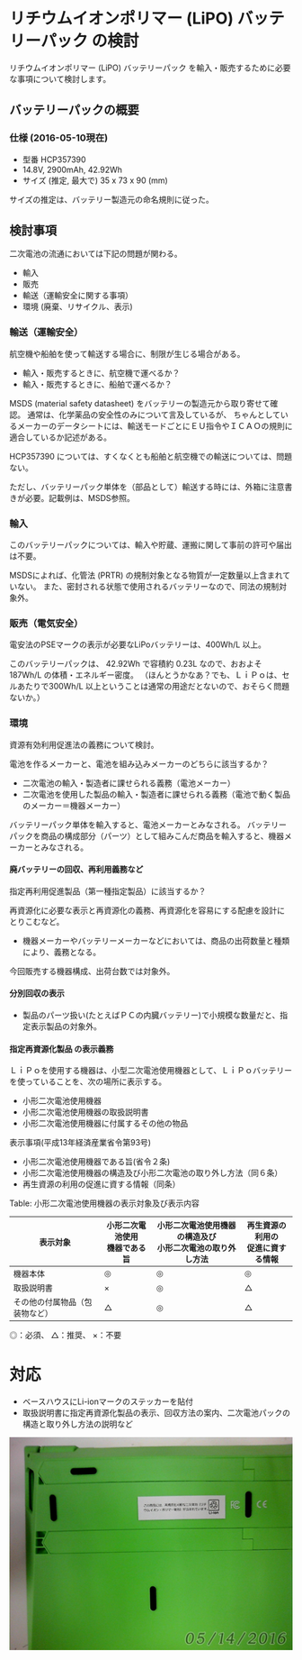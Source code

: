 # リチウムイオンポリマー (LiPO) バッテリーパック の検討

リチウムイオンポリマー (LiPO) バッテリーパック を輸入・販売するために必要な事項について検討します。

## バッテリーパックの概要

### 仕様 (2016-05-10現在)

* 型番 HCP357390
* 14.8V, 2900mAh, 42.92Wh
* サイズ (推定, 最大で) 35 x 73 x 90 (mm)

サイズの推定は、バッテリー製造元の命名規則に従った。

## 検討事項

二次電池の流通においては下記の問題が関わる。

* 輸入
* 販売
* 輸送（運輸安全に関する事項）
* 環境 (廃棄、リサイクル、表示)

### 輸送（運輸安全）

航空機や船舶を使って輸送する場合に、制限が生じる場合がある。

* 輸入・販売するときに、航空機で運べるか？
* 輸入・販売するときに、船舶で運べるか？

MSDS (material safety datasheet) をバッテリーの製造元から取り寄せて確認。
通常は、化学薬品の安全性のみについて言及しているが、
ちゃんとしているメーカーのデータシートには、輸送モードごとにＥＵ指令やＩＣＡＯの規則に適合しているか記述がある。

HCP357390 については、すくなくとも船舶と航空機での輸送については、問題ない。

ただし、バッテリーパック単体を（部品として）輸送する時には、外箱に注意書きが必要。記載例は、MSDS参照。


### 輸入

このバッテリーパックについては、輸入や貯蔵、運搬に関して事前の許可や届出は不要。

MSDSによれば、化管法 (PRTR) の規制対象となる物質が一定数量以上含まれていない。
また、密封される状態で使用されるバッテリーなので、同法の規制対象外。


### 販売（電気安全）

電安法のPSEマークの表示が必要なLiPoバッテリーは、400Wh/L 以上。

このバッテリーパックは、 42.92Wh で容積約 0.23L なので、おおよそ 187Wh/L の体積・エネルギー密度。
（ほんとうかなあ？でも、ＬｉＰｏは、セルあたりで300Wh/L 以上ということは通常の用途だとないので、おそらく問題ないか。）


### 環境


資源有効利用促進法の義務について検討。

電池を作るメーカーと、電池を組み込みメーカーのどちらに該当するか？

* 二次電池の輸入・製造者に課せられる義務（電池メーカー）
* 二次電池を使用した製品の輸入・製造者に課せられる義務（電池で動く製品のメーカー＝機器メーカー）

バッテリーパック単体を輸入すると、電池メーカーとみなされる。
バッテリーパックを商品の構成部分（パーツ）として組みこんだ商品を輸入すると、機器メーカーとみなされる。

#### 廃バッテリーの回収、再利用義務など

指定再利用促進製品（第一種指定製品）に該当するか？

再資源化に必要な表示と再資源化の義務、再資源化を容易にする配慮を設計にとりこむなど。

* 機器メーカーやバッテリーメーカーなどにおいては、商品の出荷数量と種類により、義務となる。

今回販売する機器構成、出荷台数では対象外。

#### 分別回収の表示

* 製品のパーツ扱い(たとえばＰＣの内臓バッテリー)で小規模な数量だと、指定表示製品の対象外。

#### 指定再資源化製品	の表示義務

ＬｉＰｏを使用する機器は、小型二次電池使用機器として、ＬｉＰｏバッテリーを使っていることを、次の場所に表示する。

* 小形二次電池使用機器
* 小形二次電池使用機器の取扱説明書
* 小形二次電池使用機器に付属するその他の物品

表示事項(平成13年経済産業省令第93号)

* 小形二次電池使用機器である旨(省令２条)
* 小形二次電池使用機器の構造及び小形二次電池の取り外し方法（同６条）
* 再生資源の利用の促進に資する情報（同条）

Table: 小形二次電池使用機器の表示対象及び表示内容

表示対象　 |小形二次電池使用<BR>機器である旨     |小形二次電池使用機器の構造及び<BR>小形二次電池の取り外し方法    |再生資源の利用の<BR>促進に資する情報|
----------|-----------------|-------------------------------|----------------|
機器本体                      |◎|◎|◎|
取扱説明書                    |×|◎|△|
その他の付属物品（包装物など）|△|◎|△|

◎：必須、 △：推奨、 ×：不要

# 対応

- ベースハウスにLi-ionマークのステッカーを貼付
- 取扱説明書に指定再資源化製品の表示、回収方法の案内、二次電池パックの構造と取り外し方法の説明など

![Base house](./base-house-lipo-sticker.jpg)
 
